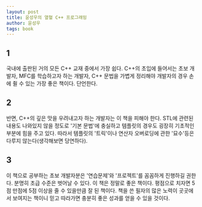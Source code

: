 ```yaml
---
layout: post
title: 윤성우의 열혈 C++ 프로그래밍
author: 윤성우
tags: book
---
```


## 1
국내에 출판된 거의 모든 C++ 교재 중에서 가장 쉽다. C++의 초입에 들어서는 초보 개발자, MFC를 학습하고자 하는 개발자, C++ 문법을 가볍게 정리해야 개발자의 경우 손에 쥘 수 있는 가장 좋은 책이다. 단언한다.

## 2
반면, C++의 깊은 맛을 우려내고자 하는 개발자는 이 책을 피해야 한다. STL에 관련된 내용도 나와있지 않을 정도로 '기본 문법'에 충실하고 템플릿의 경우도 굉장히 기초적인 부분에 힘을 주고 있다. 따라서 템플릿의 '트릭'이나 연산자 오버로딩에 관한 '묘수'등은 다루지 않는다(생각해보면 당연하다).

## 3
이 책으로 공부하는 초보 개발자분은 '연습문제'와 '프로젝트'를 꼼꼼하게 진행하길 권한다. 분명히 초급 수준은 벗어날 수 있다. 이 책은 정말로 좋은 책이다. 평점으로 치자면 5점 만점에 5점 이상을 줄 수 있을만큼 잘 된 책이다. 책을 쓴 필자의 많은 노력이 곳곳에서 보여지는 책이니 믿고 따라가면 충분히 좋은 성과를 얻을 수 있을 것이다.

